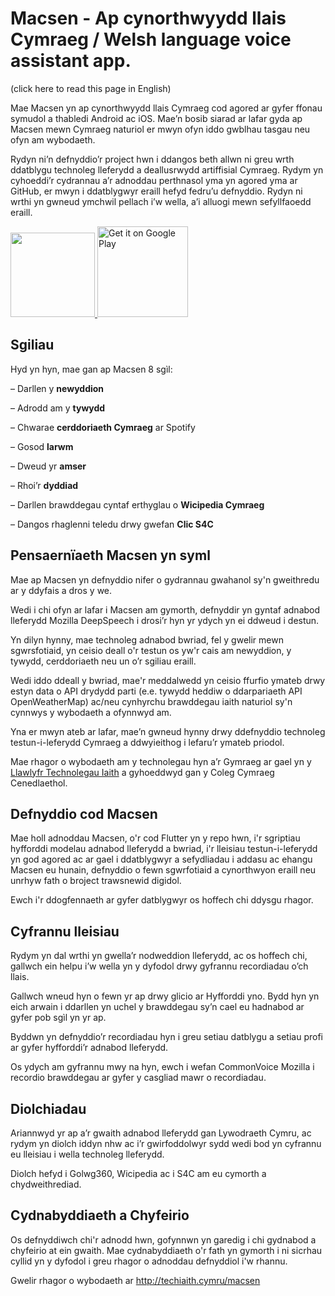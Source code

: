 # Macsen - Ap cynorthwyydd llais Cymraeg / Welsh language voice assistant app.

(click here to read this page in English)

Mae Macsen yn ap cynorthwyydd llais Cymraeg cod agored ar gyfer ffonau symudol a
thabledi Android ac iOS. Mae’n bosib siarad ar lafar gyda ap Macsen mewn Cymraeg 
naturiol er mwyn ofyn iddo gwblhau tasgau neu ofyn am wybodaeth.

Rydyn ni’n defnyddio’r project hwn i ddangos beth allwn ni greu wrth ddatblygu 
technoleg lleferydd a deallusrwydd artiffisial Cymraeg. Rydym yn cyhoeddi’r cydrannau 
a’r adnoddau perthnasol yma yn agored yma ar GitHub, er mwyn i ddatblygwyr 
eraill hefyd fedru’u defnyddio. Rydyn ni wrthi yn gwneud ymchwil pellach i’w wella, 
a’i alluogi mewn sefyllfaoedd eraill.

<a href="https://apps.apple.com/gb/app/macsen/id1489915663?mt=8">
    <img style="width: 135px; height: auto; margin-top: 7px;" src="https://linkmaker.itunes.apple.com/en-us/badge-lrg.svg?releaseDate=2020-03-18&amp;kind=iossoftware&amp;bubble=ios_apps"> 
</a>
<a href="https://play.google.com/store/apps/details?id=cymru.techiaith.flutter.macsen">
    <img width="145px" height="auto" src="https://play.google.com/intl/en_us/badges/static/images/badges/en_badge_web_generic.png" alt="Get it on Google Play">
</a>


## Sgiliau

Hyd yn hyn, mae gan ap Macsen 8 sgìl:

– Darllen y **newyddion**

– Adrodd am y **tywydd**

– Chwarae **cerddoriaeth Cymraeg** ar Spotify

– Gosod **larwm**

– Dweud yr **amser**

– Rhoi’r **dyddiad**

– Darllen brawddegau cyntaf erthyglau o **Wicipedia Cymraeg**

– Dangos rhaglenni teledu drwy gwefan **Clic S4C**

## Pensaernïaeth Macsen yn syml

Mae ap Macsen yn defnyddio nifer o gydrannau gwahanol sy'n gweithredu ar y ddyfais 
a dros y we. 

Wedi i chi ofyn ar lafar i Macsen am gymorth, defnyddir yn gyntaf adnabod lleferydd 
Mozilla DeepSpeech i drosi’r hyn yr ydych yn ei ddweud i destun.  

Yn dilyn hynny, mae technoleg adnabod bwriad, fel y gwelir mewn sgwrsfotiaid, yn 
ceisio deall o'r testun os yw'r cais am newyddion, y tywydd, cerddoriaeth neu un 
o’r sgiliau eraill. 

Wedi iddo ddeall y bwriad, mae'r meddalwedd yn ceisio ffurfio ymateb drwy estyn data
o API drydydd parti (e.e. tywydd heddiw o ddarpariaeth API OpenWeatherMap) ac/neu
cynhyrchu brawddegau iaith naturiol sy'n cynnwys y wybodaeth a ofynnwyd am. 

Yna er mwyn ateb ar lafar, mae’n gwneud hynny drwy ddefnyddio technoleg 
testun-i-leferydd Cymraeg a ddwyieithog i lefaru’r ymateb priodol.

Mae rhagor o wybodaeth am y technolegau hyn a’r Gymraeg ar gael yn y [Llawlyfr 
Technolegau Iaith](https://www.porth.ac.uk/cy/collection/llawlyfr-technolegau-iaith) 
a gyhoeddwyd gan y Coleg Cymraeg Cenedlaethol.


## Defnyddio cod Macsen

Mae holl adnoddau Macsen, o'r cod Flutter yn y repo hwn, i'r sgriptiau hyfforddi
modelau adnabod lleferydd a bwriad, i'r lleisiau testun-i-leferydd yn god agored
ac ar gael i ddatblygwyr a sefydliadau i addasu ac ehangu Macsen eu 
hunain, defnyddio o fewn sgwrfotiaid a cynorthwyon eraill neu unrhyw fath
o broject trawsnewid digidol.

Ewch i'r ddogfennaeth ar gyfer datblygwyr os hoffech chi ddysgu rhagor.


## Cyfrannu lleisiau

Rydym yn dal wrthi yn gwella’r nodweddion lleferydd, ac os hoffech chi, gallwch 
ein helpu i’w wella yn y dyfodol drwy gyfrannu recordiadau o’ch llais. 

Gallwch wneud hyn o fewn yr ap drwy glicio ar Hyfforddi yno. Bydd hyn yn eich 
arwain i ddarllen yn uchel y brawddegau sy’n cael eu hadnabod ar gyfer pob sgìl 
yn yr ap. 

Byddwn yn defnyddio’r recordiadau hyn i greu setiau datblygu a setiau profi ar 
gyfer hyfforddi’r adnabod lleferydd. 

Os ydych am gyfrannu mwy na hyn, ewch i wefan CommonVoice Mozilla i recordio 
brawddegau ar gyfer y casgliad mawr o recordiadau.


## Diolchiadau

Ariannwyd yr ap a’r gwaith adnabod lleferydd gan Lywodraeth Cymru, ac rydym yn 
diolch iddyn nhw ac i’r gwirfoddolwyr sydd wedi bod yn cyfrannu eu lleisiau i 
wella technoleg lleferydd. 

Diolch hefyd i Golwg360, Wicipedia ac i S4C am eu cymorth a chydweithrediad.

## Cydnabyddiaeth a Chyfeirio

Os defnyddiwch chi'r adnodd hwn, gofynnwn yn garedig i chi gydnabod a chyfeirio at 
ein gwaith. Mae cydnabyddiaeth o'r fath yn gymorth i ni sicrhau cyllid yn y dyfodol 
i greu rhagor o adnoddau defnyddiol i'w rhannu.

Gwelir rhagor o wybodaeth ar http://techiaith.cymru/macsen
